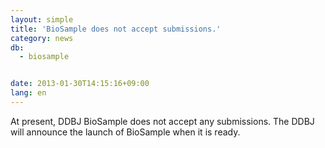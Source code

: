 ```yaml
---
layout: simple
title: 'BioSample does not accept submissions.'
category: news
db:
  - biosample


date: 2013-01-30T14:15:16+09:00
lang: en
---
```


At present, DDBJ BioSample does not accept any submissions. The DDBJ will announce the launch of BioSample when it is ready.
